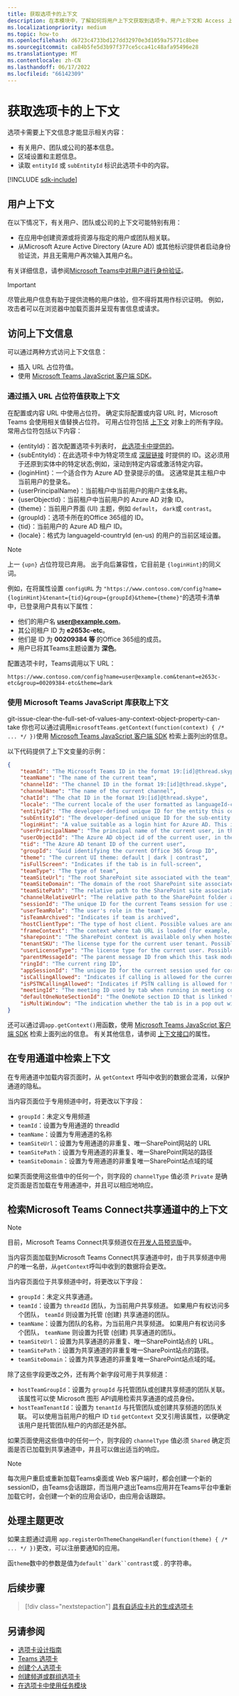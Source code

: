 ```yaml
---
title: 获取选项卡的上下文
description: 在本模块中，了解如何将用户上下文获取到选项卡、用户上下文和 Access 上下文信息
ms.localizationpriority: medium
ms.topic: how-to
ms.openlocfilehash: d6723c4733bd127dd32970e3d1059a75771c8bee
ms.sourcegitcommit: ca84b5fe5d3b97f377ce5cca41c48afa95496e28
ms.translationtype: MT
ms.contentlocale: zh-CN
ms.lasthandoff: 06/17/2022
ms.locfileid: "66142309"
---
```

# <a name="get-context-for-your-tab"></a>获取选项卡的上下文

选项卡需要上下文信息才能显示相关内容：

* 有关用户、团队或公司的基本信息。
* 区域设置和主题信息。
* 读取 `entityId` 或 `subEntityId` 标识此选项卡中的内容。

[!INCLUDE [sdk-include](~/includes/sdk-include.md)]

## <a name="user-context"></a>用户上下文

在以下情况下，有关用户、团队或公司的上下文可能特别有用：

* 在应用中创建资源或将资源与指定的用户或团队相关联。
* 从Microsoft Azure Active Directory (Azure AD) 或其他标识提供者启动身份验证流，并且无需用户再次输入其用户名。

有关详细信息，请参阅[Microsoft Teams中对用户进行身份验证](~/concepts/authentication/authentication.md)。

> [!IMPORTANT]
> 尽管此用户信息有助于提供流畅的用户体验，但不得将其用作标识证明。  例如，攻击者可以在浏览器中加载页面并呈现有害信息或请求。

## <a name="access-context-information"></a>访问上下文信息

可以通过两种方式访问上下文信息：

* 插入 URL 占位符值。
* 使用 [Microsoft Teams JavaScript 客户端 SDK](/javascript/api/overview/msteams-client)。

### <a name="get-context-by-inserting-url-placeholder-values"></a>通过插入 URL 占位符值获取上下文

在配置或内容 URL 中使用占位符。 确定实际配置或内容 URL 时，Microsoft Teams 会使用相关值替换占位符。 可用占位符包括 [上下文](/javascript/api/@microsoft/teams-js/microsoftteams.context?view=msteams-client-js-1.12.1&preserve-view=true) 对象上的所有字段。 常用占位符包括以下内容：

* {entityId}：首次配置选项卡列表时， [此选项卡中提供的](~/tabs/how-to/create-tab-pages/configuration-page.md)。
* {subEntityId}：在此选项卡中为特定项生成 [深层链接](~/concepts/build-and-test/deep-links.md) 时提供的 ID。这必须用于还原到实体中的特定状态;例如，滚动到特定内容或激活特定内容。
* {loginHint}：一个适合作为 Azure AD 登录提示的值。 这通常是其主租户中当前用户的登录名。
* {userPrincipalName}：当前租户中当前用户的用户主体名称。
* {userObjectId}：当前租户中当前用户的 Azure AD 对象 ID。
* {theme}：当前用户界面 (UI) 主题，例如 `default`， `dark`或 `contrast`。
* {groupId}：选项卡所在的Office 365组的 ID。
* {tid}：当前用户的 Azure AD 租户 ID。
* {locale}：格式为 languageId-countryId (en-us) 的用户的当前区域设置。

> [!NOTE]
> 上一 `{upn}` 占位符现已弃用。 出于向后兼容性，它目前是 `{loginHint}`的同义词。

例如，在将属性设置 `configURL` 为 `"https://www.contoso.com/config?name={loginHint}&tenant={tid}&group={groupId}&theme={theme}"`的选项卡清单中，已登录用户具有以下属性：

* 他们的用户名 **user@example.com**。
* 其公司租户 ID 为 **e2653c-etc**。
* 他们是 ID 为 **00209384 等** 的Office 365组的成员。
* 用户已将其Teams主题设置为 **深色**。

配置选项卡时，Teams调用以下 URL：

`https://www.contoso.com/config?name=user@example.com&tenant=e2653c-etc&group=00209384-etc&theme=dark`

### <a name="get-context-by-using-the-microsoft-teams-javascript-library"></a>使用 Microsoft Teams JavaScript 库获取上下文

git-issue-clear-the-full-set-of-values-any-context-object-property-can-take 你也可以通过调用`microsoftTeams.getContext(function(context) { /* ... */ })`使用 [Microsoft Teams JavaScript 客户端 SDK](/javascript/api/overview/msteams-client) 检索上面列出的信息。

以下代码提供了上下文变量的示例：

```json
{
    "teamId": "The Microsoft Teams ID in the format 19:[id]@thread.skype",
    "teamName": "The name of the current team",
    "channelId": "The channel ID in the format 19:[id]@thread.skype",
    "channelName": "The name of the current channel",
    "chatId": "The chat ID in the format 19:[id]@thread.skype",
    "locale": "The current locale of the user formatted as languageId-countryId (for example, en-us)",
    "entityId": "The developer-defined unique ID for the entity this content points to",
    "subEntityId": "The developer-defined unique ID for the sub-entity this content points to",
    "loginHint": "A value suitable as a login hint for Azure AD. This is usually the login name of the current user, in their home tenant",
    "userPrincipalName": "The principal name of the current user, in the current tenant",
    "userObjectId": "The Azure AD object id of the current user, in the current tenant",
    "tid": "The Azure AD tenant ID of the current user",
    "groupId": "Guid identifying the current Office 365 Group ID",
    "theme": "The current UI theme: default | dark | contrast",
    "isFullScreen": "Indicates if the tab is in full-screen",
    "teamType": "The type of team",
    "teamSiteUrl": "The root SharePoint site associated with the team",
    "teamSiteDomain": "The domain of the root SharePoint site associated with the team",
    "teamSitePath": "The relative path to the SharePoint site associated with the team",
    "channelRelativeUrl": "The relative path to the SharePoint folder associated with the channel",
    "sessionId": "The unique ID for the current Teams session for use in correlating telemetry data",
    "userTeamRole": "The user's role in the team",
    "isTeamArchived": "Indicates if team is archived",
    "hostClientType": "The type of host client. Possible values are android, ios, web, desktop, surfaceHub, teamsRoomsAndroid, teamsPhones, teamsDisplays rigel (deprecated, use teamsRoomsWindows instead)",
    "frameContext": "The context where tab URL is loaded (for example, content, task, setting, remove, sidePanel)",
    "sharepoint": "The SharePoint context is available only when hosted in SharePoint",
    "tenantSKU": "The license type for the current user tenant. Possible values are enterprise, free, edu, unknown",
    "userLicenseType": "The license type for the current user. Possible values are E1, E3, and E5 enterprise plans",
    "parentMessageId": "The parent message ID from which this task module is launched",
    "ringId": "The current ring ID",
    "appSessionId": "The unique ID for the current session used for correlating telemetry data",
    "isCallingAllowed": "Indicates if calling is allowed for the current logged in user",
    "isPSTNCallingAllowed": "Indicates if PSTN calling is allowed for the current logged in user",
    "meetingId": "The meeting ID used by tab when running in meeting context",
    "defaultOneNoteSectionId": "The OneNote section ID that is linked to the channel",
    "isMultiWindow": "The indication whether the tab is in a pop out window"
}
```

还可以通过调`app.getContext()`用函数，使用 [Microsoft Teams JavaScript 客户端 SDK](/javascript/api/overview/msteams-client) 检索上面列出的信息。 有关其他信息，请参阅 [上下文接口](/javascript/api/@microsoft/teams-js/app.context?view=msteams-client-js-latest&preserve-view=true)的属性。


## <a name="retrieve-context-in-private-channels"></a>在专用通道中检索上下文

在专用通道中加载内容页面时，从 `getContext` 呼叫中收到的数据会混淆，以保护通道的隐私。

当内容页面位于专用频道中时，将更改以下字段：

* `groupId`：未定义专用频道
* `teamId`：设置为专用通道的 threadId
* `teamName`：设置为专用通道的名称
* `teamSiteUrl`：设置为专用通道的非重复、唯一SharePoint网站的 URL
* `teamSitePath`：设置为专用通道的非重复、唯一SharePoint网站的路径
* `teamSiteDomain`：设置为专用通道的非重复唯一SharePoint站点域的域

如果页面使用这些值中的任何一个，则字段的 `channelType` 值必须 `Private` 是确定页面是否加载在专用通道中，并且可以相应地响应。

## <a name="retrieve-context-in-microsoft-teams-connect-shared-channels"></a>检索Microsoft Teams Connect共享通道中的上下文

> [!NOTE]
> 目前，Microsoft Teams Connect共享频道仅在[开发人员预览版](../../resources/dev-preview/developer-preview-intro.md)中。

当内容页面加载到Microsoft Teams Connect共享通道中时，由于共享频道中用户的唯一名册，从`getContext`呼叫中收到的数据将会更改。

当内容页面位于共享频道中时，将更改以下字段：

* `groupId`：未定义共享通道。
* `teamId`：设置为 `threadId` 团队，为当前用户共享频道。 如果用户有权访问多个团队， `teamId` 则设置为托管 (创建) 共享通道的团队。
* `teamName`：设置为团队的名称，为当前用户共享频道。 如果用户有权访问多个团队， `teamName` 则设置为托管 (创建) 共享通道的团队。
* `teamSiteUrl`：设置为共享通道的非重复、唯一SharePoint站点的 URL。
* `teamSitePath`：设置为共享通道的非重复唯一SharePoint站点的路径。
* `teamSiteDomain`：设置为共享通道的非重复唯一SharePoint站点域的域。

除了这些字段更改之外，还有两个新字段可用于共享频道：

* `hostTeamGroupId`：设置为 `groupId` 与托管团队或创建共享频道的团队关联。 该属性可以使 Microsoft 图形 API调用检索共享通道的成员身份。
* `hostTeamTenantId`：设置为 `tenantId` 与托管团队或创建共享频道的团队关联。 可以使用当前用户的租户 ID `tid` `getContext` 交叉引用该属性，以便确定该用户是托管团队租户的内部还是外部。

如果页面使用这些值中的任何一个，则字段的 `channelType` 值必须 `Shared` 确定页面是否已加载到共享通道中，并且可以做出适当的响应。

> [!NOTE]
> 每次用户重启或重新加载Teams桌面或 Web 客户端时，都会创建一个新的 sessionID，由Teams会话跟踪，而当用户退出Teams应用并在Teams平台中重新加载它时，会创建一个新的应用会话ID，由应用会话跟踪。

## <a name="handle-theme-change"></a>处理主题更改

如果主题通过调用 `app.registerOnThemeChangeHandler(function(theme) { /* ... */ })`更改，可以注册要通知的应用。

函`theme`数中的参数是值为`default``dark``contrast`或 . 的字符串。

## <a name="next-step"></a>后续步骤

> [!div class="nextstepaction"]
> [具有自适应卡片的生成选项卡](~/tabs/how-to/build-adaptive-card-tabs.md)

## <a name="see-also"></a>另请参阅

* [选项卡设计指南](../../tabs/design/tabs.md)
* [Teams 选项卡](~/tabs/what-are-tabs.md)
* [创建个人选项卡](~/tabs/how-to/create-personal-tab.md)
* [创建频道或群组选项卡](~/tabs/how-to/create-channel-group-tab.md)
* [在选项卡中使用任务模块](~/task-modules-and-cards/task-modules/task-modules-tabs.md)
